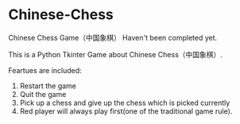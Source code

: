 # Chinese-Chess
Chinese Chess Game（中国象棋） Haven't been completed yet.

This is a Python Tkinter Game about Chinese Chess（中国象棋）.

Feartues are included:
1. Restart the game
2. Quit the game
3. Pick up a chess and give up the chess which is picked currently
4. Red player will always play first(one of the traditional game rule).

